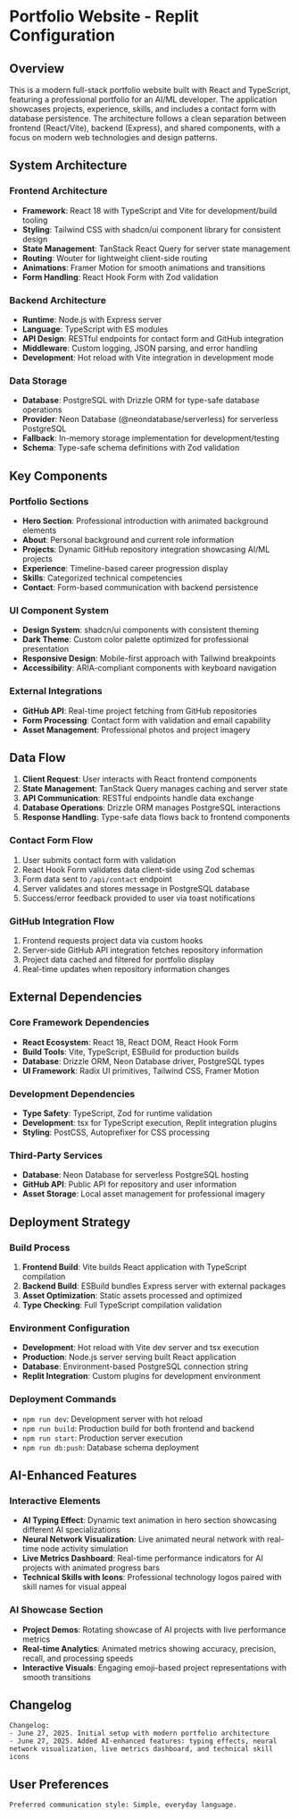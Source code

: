 # Portfolio Website - Replit Configuration

## Overview

This is a modern full-stack portfolio website built with React and TypeScript, featuring a professional portfolio for an AI/ML developer. The application showcases projects, experience, skills, and includes a contact form with database persistence. The architecture follows a clean separation between frontend (React/Vite), backend (Express), and shared components, with a focus on modern web technologies and design patterns.

## System Architecture

### Frontend Architecture
- **Framework**: React 18 with TypeScript and Vite for development/build tooling
- **Styling**: Tailwind CSS with shadcn/ui component library for consistent design
- **State Management**: TanStack React Query for server state management
- **Routing**: Wouter for lightweight client-side routing
- **Animations**: Framer Motion for smooth animations and transitions
- **Form Handling**: React Hook Form with Zod validation

### Backend Architecture
- **Runtime**: Node.js with Express server
- **Language**: TypeScript with ES modules
- **API Design**: RESTful endpoints for contact form and GitHub integration
- **Middleware**: Custom logging, JSON parsing, and error handling
- **Development**: Hot reload with Vite integration in development mode

### Data Storage
- **Database**: PostgreSQL with Drizzle ORM for type-safe database operations
- **Provider**: Neon Database (@neondatabase/serverless) for serverless PostgreSQL
- **Fallback**: In-memory storage implementation for development/testing
- **Schema**: Type-safe schema definitions with Zod validation

## Key Components

### Portfolio Sections
- **Hero Section**: Professional introduction with animated background elements
- **About**: Personal background and current role information
- **Projects**: Dynamic GitHub repository integration showcasing AI/ML projects
- **Experience**: Timeline-based career progression display
- **Skills**: Categorized technical competencies
- **Contact**: Form-based communication with backend persistence

### UI Component System
- **Design System**: shadcn/ui components with consistent theming
- **Dark Theme**: Custom color palette optimized for professional presentation
- **Responsive Design**: Mobile-first approach with Tailwind breakpoints
- **Accessibility**: ARIA-compliant components with keyboard navigation

### External Integrations
- **GitHub API**: Real-time project fetching from GitHub repositories
- **Form Processing**: Contact form with validation and email capability
- **Asset Management**: Professional photos and project imagery

## Data Flow

1. **Client Request**: User interacts with React frontend components
2. **State Management**: TanStack Query manages caching and server state
3. **API Communication**: RESTful endpoints handle data exchange
4. **Database Operations**: Drizzle ORM manages PostgreSQL interactions
5. **Response Handling**: Type-safe data flows back to frontend components

### Contact Form Flow
1. User submits contact form with validation
2. React Hook Form validates data client-side using Zod schemas
3. Form data sent to `/api/contact` endpoint
4. Server validates and stores message in PostgreSQL database
5. Success/error feedback provided to user via toast notifications

### GitHub Integration Flow
1. Frontend requests project data via custom hooks
2. Server-side GitHub API integration fetches repository information
3. Project data cached and filtered for portfolio display
4. Real-time updates when repository information changes

## External Dependencies

### Core Framework Dependencies
- **React Ecosystem**: React 18, React DOM, React Hook Form
- **Build Tools**: Vite, TypeScript, ESBuild for production builds
- **Database**: Drizzle ORM, Neon Database driver, PostgreSQL types
- **UI Framework**: Radix UI primitives, Tailwind CSS, Framer Motion

### Development Dependencies
- **Type Safety**: TypeScript, Zod for runtime validation
- **Development**: tsx for TypeScript execution, Replit integration plugins
- **Styling**: PostCSS, Autoprefixer for CSS processing

### Third-Party Services
- **Database**: Neon Database for serverless PostgreSQL hosting
- **GitHub API**: Public API for repository and user information
- **Asset Storage**: Local asset management for professional imagery

## Deployment Strategy

### Build Process
1. **Frontend Build**: Vite builds React application with TypeScript compilation
2. **Backend Build**: ESBuild bundles Express server with external packages
3. **Asset Optimization**: Static assets processed and optimized
4. **Type Checking**: Full TypeScript compilation validation

### Environment Configuration
- **Development**: Hot reload with Vite dev server and tsx execution
- **Production**: Node.js server serving built React application
- **Database**: Environment-based PostgreSQL connection string
- **Replit Integration**: Custom plugins for development environment

### Deployment Commands
- `npm run dev`: Development server with hot reload
- `npm run build`: Production build for both frontend and backend
- `npm run start`: Production server execution
- `npm run db:push`: Database schema deployment

## AI-Enhanced Features

### Interactive Elements
- **AI Typing Effect**: Dynamic text animation in hero section showcasing different AI specializations
- **Neural Network Visualization**: Live animated neural network with real-time node activity simulation
- **Live Metrics Dashboard**: Real-time performance indicators for AI projects with animated progress bars
- **Technical Skills with Icons**: Professional technology logos paired with skill names for visual appeal

### AI Showcase Section
- **Project Demos**: Rotating showcase of AI projects with live performance metrics
- **Real-time Analytics**: Animated metrics showing accuracy, precision, recall, and processing speeds
- **Interactive Visuals**: Engaging emoji-based project representations with smooth transitions

## Changelog

```
Changelog:
- June 27, 2025. Initial setup with modern portfolio architecture
- June 27, 2025. Added AI-enhanced features: typing effects, neural network visualization, live metrics dashboard, and technical skill icons
```

## User Preferences

```
Preferred communication style: Simple, everyday language.
```